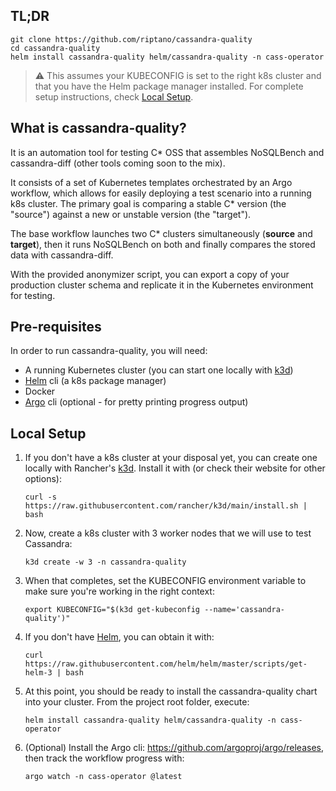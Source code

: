 ## TL;DR

```
git clone https://github.com/riptano/cassandra-quality
cd cassandra-quality
helm install cassandra-quality helm/cassandra-quality -n cass-operator
```

> :warning: This assumes your KUBECONFIG is set to the right k8s cluster and that you have the Helm package manager installed.
For complete setup instructions, check [Local Setup](#local-setup).
                                     
## What is cassandra-quality?
It is an automation tool for testing C* OSS that assembles NoSQLBench and cassandra-diff (other tools coming soon to the mix).

It consists of a set of Kubernetes templates orchestrated by an Argo workflow, which allows for easily deploying a test
scenario into a running k8s cluster. The primary goal is comparing a stable C* version (the "source") against a new or unstable
version (the "target").

The base workflow launches two C* clusters simultaneously (**source** and **target**), then it runs NoSQLBench on both and finally
compares the stored data with cassandra-diff.

With the provided anonymizer script, you can export a copy of your production cluster schema and replicate it in the
Kubernetes environment for testing.  

## Pre-requisites

In order to run cassandra-quality, you will need:

- A running Kubernetes cluster (you can start one locally with [k3d](https://k3d.io/))
- [Helm](https://helm.sh/docs/intro/install/) cli (a k8s package manager)
- Docker
- [Argo](https://argoproj.github.io/argo/quick-start/) cli (optional - for pretty printing progress output)

## Local Setup

1. If you don't have a k8s cluster at your disposal yet, you can create one locally with Rancher's [k3d](https://k3d.io/#installation).
Install it with (or check their website for other options):

    ```
    curl -s https://raw.githubusercontent.com/rancher/k3d/main/install.sh | bash
    ```

2. Now, create a k8s cluster with 3 worker nodes that we will use to test Cassandra:

    ```
    k3d create -w 3 -n cassandra-quality
    ```

3. When that completes, set the KUBECONFIG environment variable to make sure you're working in the right context:

    ```
    export KUBECONFIG="$(k3d get-kubeconfig --name='cassandra-quality')"
    ```

4. If you don't have [Helm](https://helm.sh/docs/intro/install/), you can obtain it with:

    ```
    curl https://raw.githubusercontent.com/helm/helm/master/scripts/get-helm-3 | bash
    ``` 
   
5. At this point, you should be ready to install the cassandra-quality chart into your cluster. From the project root folder, execute:

    ```
   helm install cassandra-quality helm/cassandra-quality -n cass-operator
    ```
   
6. (Optional) Install the Argo cli: https://github.com/argoproj/argo/releases, then track the workflow progress with:

    ```
   argo watch -n cass-operator @latest
    ``` 

